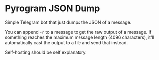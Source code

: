 # Pyrogram JSON Dump

Simple Telegram bot that just dumps the JSON of a message.

You can append `-r` to a message to get the raw output of a message.
If something reaches the maximum message length (4096 characters), it'll automatically cast the output to a file and send that instead.

Self-hosting should be self explanatory.
